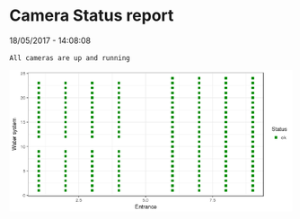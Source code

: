 Camera Status report
================
18/05/2017 - 14:08:08

    All cameras are up and running

![](camreport_files/figure-markdown_github/unnamed-chunk-2-1.png)
